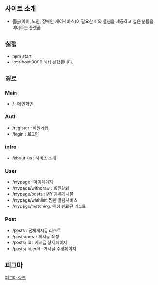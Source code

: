 ## 사이트 소개

- 돌봄(아이, 노인, 장애인 케어서비스)이 필요한 이와 돌봄을 제공하고 싶은 분들을 이어주는 플랫폼

## 실행

- npm start
- localhost:3000 에서 실행됩니다.

## 경로

### Main

- / : 메인화면

### Auth

- /register : 회원가입
- /login : 로그인

### intro

- /about-us : 서비스 소개

### User

- /mypage : 마이페이지
- /mypage/withdraw : 회원탈퇴
- /mypage/posts : MY 등록게시물
- /mypage/wishlist: 찜한 돌봄서비스
- /mypage/matching: 매칭 완료된 리스트

### Post

- /posts : 전체게시글 리스트
- /posts/new : 게시글 작성
- /posts/:id : 게시글 상세페이지
- /posts/:id/edit : 게시글 수정페이지

## 피그마

[피그마 링크](https://www.figma.com/file/Yp60grFclpl3YAxRcyCUXE/%EC%97%98%EB%A6%AC%EC%8A%A4-2%EC%B0%A8-%2F-2%ED%8C%80?type=design&node-id=0%3A1&mode=design&t=NhkdZmmKiBYe3Wuf-1)

